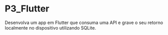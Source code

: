 # P3_Flutter
Desenvolva um app em Flutter que consuma uma API e grave o seu retorno localmente no dispositivo utilizando SQLite.
